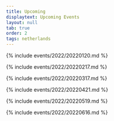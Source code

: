 ```yaml
---
title: Upcoming
displaytext: Upcoming Events
layout: null
tab: true
order: 2
tags: netherlands
---
```


{% include events/2022/20220120.md %}

{% include events/2022/20220217.md %}

{% include events/2022/20220317.md %}

{% include events/2022/20220421.md %}

{% include events/2022/20220519.md %}

{% include events/2022/20220616.md %}
